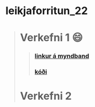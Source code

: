 # **leikjaforritun_22**

># Verkefni 1 :smile:
>>### [linkur á myndband](https://www.youtube.com/watch?v=obdrjt8L__8&ab_channel=JimmyVegas)
>>### [kóði](main/Leikur_2_skriftur)
># Verkefni 2
>
>
<!-- >![#Konni svali](Images/konni2.jpg "konni kúl")
<img src="Images/konni.jpg" alt="konni kaldi" style="height: 30px; width:30px;"/>

